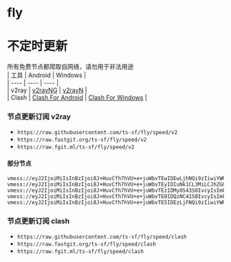 # fly
# 不定时更新
所有免费节点都爬取自网络，请勿用于非法用途  
|  工具  | Android  | Windows  |  
|  ----  | ----   | ----  |  
| v2ray  | [v2rayNG](https://github.com/2dust/v2rayNG/releases) | [v2rayN](https://github.com/2dust/v2rayN/releases) |  
| Clash  | [Clash For Android](https://github.com/Kr328/ClashForAndroid/releases) | [Clash For Windows](https://github.com/Fndroid/clash_for_windows_pkg/releases) | 
  
### 节点更新订阅  v2ray
- `https://raw.githubusercontent.com/ts-sf/fly/speed/v2`  
- `https://raw.fastgit.org/ts-sf/fly/speed/v2`  
- `https://raw.fgit.ml/ts-sf/fly/speed/v2`  
#### 部分节点  
``` 
vmess://eyJ2IjoiMiIsInBzIjoi8J+HuvCfh7hVU+e+juWbvTEwIDEwLjhNQi9zIiwiYWRkIjoiY24uYXpoei5ldS5vcmciLCJwb3J0IjoiMjA5NiIsImlkIjoiOTAwY2VhZmMtMzBiOC00NTgxLWEzMDUtMzE4NTRmNTYzZTRmIiwiYWlkIjoiMCIsInNjeSI6ImF1dG8iLCJuZXQiOiJ3cyIsInR5cGUiOiJub25lIiwiaG9zdCI6InBsYXRlcy1yZXN1bHRzLXBoZC1jaGVtaWNhbHMudHJ5Y2xvdWRmbGFyZS5jb20iLCJwYXRoIjoiLzkwMGNlYWZjLTMwYjgtNDU4MS1hMzA1LTMxODU0ZjU2M2U0Zi12bSIsInRscyI6InRscyIsInNuaSI6IiIsInRlc3RfbmFtZSI6IlVT576O5Zu9MTAifQ==
vmess://eyJ2IjoiMiIsInBzIjoi8J+HuvCfh7hVU+e+juWbvTEyIDIuNk1CL3MiLCJhZGQiOiIxMDQuMjEuMTEuMTY5IiwicG9ydCI6IjIwNTIiLCJpZCI6ImNkNWM4ODBhLWFkZmYtNGMwOS1iOTM5LWU3MmI0YWI3YmYxOSIsImFpZCI6IjAiLCJzY3kiOiJhdXRvIiwibmV0Ijoid3MiLCJ0eXBlIjoiIiwiaG9zdCI6ImRlNS5iaXFpYmFvLnNpdGUiLCJwYXRoIjoiL3B1YmxpYyIsInRscyI6IiIsInNuaSI6IiIsInRlc3RfbmFtZSI6IlVT576O5Zu9MTIifQ==
vmess://eyJ2IjoiMiIsInBzIjoi8J+HuvCfh7hVU+e+juWbvTEzIDMyOS43S0IvcyIsImFkZCI6ImFwaS5scC1haXJkcm9wLnRvcCIsInBvcnQiOiIyMDk2IiwiaWQiOiJlMzZjOThmMi1iYjc2LTQ1ZjYtZDU0NS02MTM5MzUyMjAyN2QiLCJhaWQiOiIwIiwic2N5IjoiYXV0byIsIm5ldCI6IndzIiwidHlwZSI6IiIsImhvc3QiOiJhcGkubHAtYWlyZHJvcC50b3AiLCJwYXRoIjoiL2xvZ2luIiwidGxzIjoidGxzIiwic25pIjoiYXBpLmxwLWFpcmRyb3AudG9wIiwidGVzdF9uYW1lIjoiVVPnvo7lm70xMyJ9
vmess://eyJ2IjoiMiIsInBzIjoi8J+HuvCfh7hVU+e+juWbvTE0IDQzNC41S0IvcyIsImFkZCI6IjE3Mi42Ni40NC41MiIsInBvcnQiOiI0NDMiLCJpZCI6ImU3NzhmZGFiLTM0Y2EtNGJhMi1hNTFmLWY3NTdkOGFlMWFhOSIsImFpZCI6IjAiLCJzY3kiOiJhdXRvIiwibmV0Ijoid3MiLCJ0eXBlIjoibm9uZSIsImhvc3QiOiJvdmgua21vbGprbGoudG9wIiwicGF0aCI6Ii8wVHh0Rz9lZD0yMDQ4IiwidGxzIjoidGxzIiwic25pIjoiIiwidGVzdF9uYW1lIjoiVVPnvo7lm70xNCJ9
vmess://eyJ2IjoiMiIsInBzIjoi8J+HuvCfh7hVU+e+juWbvTE5IDEzLjFNQi9zIiwiYWRkIjoiMTA0LjE3LjIzMC45MCIsInBvcnQiOiIyMDk2IiwiaWQiOiI3Y2ZiMWJmNy03NmU5LTQ1ZmEtOTA4NC0yZDViNWEzNDY1N2EiLCJhaWQiOiIwIiwic2N5IjoiYXV0byIsIm5ldCI6IndzIiwidHlwZSI6Im5vbmUiLCJob3N0IjoieWd0LnNtYXoxNzAudG9wIiwicGF0aCI6Ii8iLCJ0bHMiOiJ0bHMiLCJzbmkiOiJ5Z3Quc21hejE3MC50b3AiLCJ0ZXN0X25hbWUiOiJVU+e+juWbvTE5In0=
```
### 节点更新订阅  clash
- `https://raw.githubusercontent.com/ts-sf/fly/speed/clash`  
- `https://raw.fastgit.org/ts-sf/fly/speed/clash`  
- `https://raw.fgit.ml/ts-sf/fly/speed/clash`  


